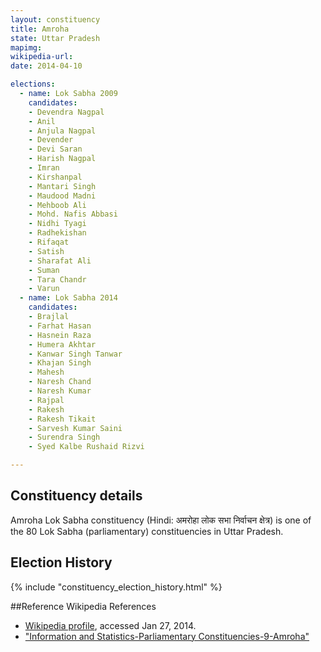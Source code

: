 ```yaml
---
layout: constituency
title: Amroha
state: Uttar Pradesh
mapimg: 
wikipedia-url: 
date: 2014-04-10

elections: 
  - name: Lok Sabha 2009
    candidates: 
    - Devendra Nagpal 
    - Anil 
    - Anjula Nagpal 
    - Devender 
    - Devi Saran 
    - Harish Nagpal 
    - Imran 
    - Kirshanpal 
    - Mantari Singh 
    - Maudood Madni 
    - Mehboob Ali 
    - Mohd. Nafis Abbasi 
    - Nidhi Tyagi 
    - Radhekishan 
    - Rifaqat 
    - Satish 
    - Sharafat Ali 
    - Suman 
    - Tara Chandr 
    - Varun  
  - name: Lok Sabha 2014
    candidates: 
    - Brajlal 
    - Farhat Hasan 
    - Hasnein Raza 
    - Humera Akhtar 
    - Kanwar Singh Tanwar 
    - Khajan Singh 
    - Mahesh 
    - Naresh Chand 
    - Naresh Kumar 
    - Rajpal 
    - Rakesh 
    - Rakesh Tikait 
    - Sarvesh Kumar Saini 
    - Surendra Singh 
    - Syed Kalbe Rushaid Rizvi  

---
```


## Constituency details
Amroha Lok Sabha constituency (Hindi: अमरोहा लोक सभा निर्वाचन क्षेत्र) is one of the 80 Lok Sabha (parliamentary) constituencies in Uttar Pradesh.




## Election History
{% include "constituency_election_history.html" %}

##Reference
Wikipedia References
- [Wikipedia profile]({{page.profile.wikipedia}}), accessed Jan 27, 2014.
- ["Information and Statistics-Parliamentary Constituencies-9-Amroha"][wiki1]

[wiki1]: http://ceouttarpradesh.nic.in/009_PC_Statistics_English.aspx
